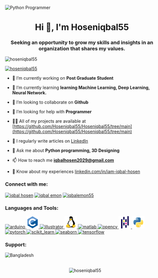 ![Python Programmer](https://media.licdn.com/dms/image/v2/D5603AQF7Vs0NcdRlAg/profile-displayphoto-shrink_800_800/profile-displayphoto-shrink_800_800/0/1695063363466?e=1735776000&v=beta&t=D5wKqlT3dPTjuTCYMNqmxZm3kqTNF6oWhVaT93ZMpW8)
<h1 align="center">Hi 👋, I'm Hoseniqbal55</h1>
<h3 align="center">Seeking an opportunity to grow my skills and insights in an organization that shares my values.</h3>

<p align="left"> <img src="https://komarev.com/ghpvc/?username=hoseniqbal55&label=Profile%20views&color=0e75b6&style=flat" alt="hoseniqbal55" /> </p>

<p align="left"> <a href="https://github.com/ryo-ma/github-profile-trophy"><img src="https://github-profile-trophy.vercel.app/?username=hoseniqbal55" alt="hoseniqbal55" /></a> </p>

- 🔭 I’m currently working on **Post Graduate Student**

- 🌱 I’m currently learning **learning Machine Learning, Deep Learning, Neural Network.**

- 👯 I’m looking to collaborate on **Github**

- 🤝 I’m looking for help with **Programmer**

- 👨‍💻 All of my projects are available at [https://github.com/Hoseniqbal55/Hoseniqbal55/tree/main](https://github.com/Hoseniqbal55/Hoseniqbal55/tree/main)

- 📝 I regularly write articles on [LinkedIn](LinkedIn)

- 💬 Ask me about **Python programming, 3D Designing**

- 📫 How to reach me **iqbalhosen2029@gmail.com**

- 📄 Know about my experiences [linkedin.com/in/iam-iqbal-hosen](linkedin.com/in/iam-iqbal-hosen)

<h3 align="left">Connect with me:</h3>
<p align="left">
<a href="https://linkedin.com/in/iqbal hosen" target="blank"><img align="center" src="https://raw.githubusercontent.com/rahuldkjain/github-profile-readme-generator/master/src/images/icons/Social/linked-in-alt.svg" alt="iqbal hosen" height="30" width="40" /></a>
<a href="https://fb.com/iqbal emon" target="blank"><img align="center" src="https://raw.githubusercontent.com/rahuldkjain/github-profile-readme-generator/master/src/images/icons/Social/facebook.svg" alt="iqbal emon" height="30" width="40" /></a>
<a href="https://instagram.com/iqbalemon55" target="blank"><img align="center" src="https://raw.githubusercontent.com/rahuldkjain/github-profile-readme-generator/master/src/images/icons/Social/instagram.svg" alt="iqbalemon55" height="30" width="40" /></a>
</p>

<h3 align="left">Languages and Tools:</h3>
<p align="left"> <a href="https://www.arduino.cc/" target="_blank" rel="noreferrer"> <img src="https://cdn.worldvectorlogo.com/logos/arduino-1.svg" alt="arduino" width="40" height="40"/> </a> <a href="https://www.cprogramming.com/" target="_blank" rel="noreferrer"> <img src="https://raw.githubusercontent.com/devicons/devicon/master/icons/c/c-original.svg" alt="c" width="40" height="40"/> </a> <a href="https://www.adobe.com/in/products/illustrator.html" target="_blank" rel="noreferrer"> <img src="https://www.vectorlogo.zone/logos/adobe_illustrator/adobe_illustrator-icon.svg" alt="illustrator" width="40" height="40"/> </a> <a href="https://www.linux.org/" target="_blank" rel="noreferrer"> <img src="https://raw.githubusercontent.com/devicons/devicon/master/icons/linux/linux-original.svg" alt="linux" width="40" height="40"/> </a> <a href="https://www.mathworks.com/" target="_blank" rel="noreferrer"> <img src="https://upload.wikimedia.org/wikipedia/commons/2/21/Matlab_Logo.png" alt="matlab" width="40" height="40"/> </a> <a href="https://opencv.org/" target="_blank" rel="noreferrer"> <img src="https://www.vectorlogo.zone/logos/opencv/opencv-icon.svg" alt="opencv" width="40" height="40"/> </a> <a href="https://pandas.pydata.org/" target="_blank" rel="noreferrer"> <img src="https://raw.githubusercontent.com/devicons/devicon/2ae2a900d2f041da66e950e4d48052658d850630/icons/pandas/pandas-original.svg" alt="pandas" width="40" height="40"/> </a> <a href="https://www.python.org" target="_blank" rel="noreferrer"> <img src="https://raw.githubusercontent.com/devicons/devicon/master/icons/python/python-original.svg" alt="python" width="40" height="40"/> </a> <a href="https://pytorch.org/" target="_blank" rel="noreferrer"> <img src="https://www.vectorlogo.zone/logos/pytorch/pytorch-icon.svg" alt="pytorch" width="40" height="40"/> </a> <a href="https://scikit-learn.org/" target="_blank" rel="noreferrer"> <img src="https://upload.wikimedia.org/wikipedia/commons/0/05/Scikit_learn_logo_small.svg" alt="scikit_learn" width="40" height="40"/> </a> <a href="https://seaborn.pydata.org/" target="_blank" rel="noreferrer"> <img src="https://seaborn.pydata.org/_images/logo-mark-lightbg.svg" alt="seaborn" width="40" height="40"/> </a> <a href="https://www.tensorflow.org" target="_blank" rel="noreferrer"> <img src="https://www.vectorlogo.zone/logos/tensorflow/tensorflow-icon.svg" alt="tensorflow" width="40" height="40"/> </a> </p>

<h3 align="left">Support:</h3>
<p><a href="https://www.buymeacoffee.com/Bangladesh"> <img align="left" src="https://cdn.buymeacoffee.com/buttons/v2/default-yellow.png" height="50" width="210" alt="Bangladesh" /></a></p><br><br>

<p><img align="center" src="https://github-readme-stats.vercel.app/api/top-langs?username=hoseniqbal55&show_icons=true&locale=en&layout=compact" alt="hoseniqbal55" /></p>
